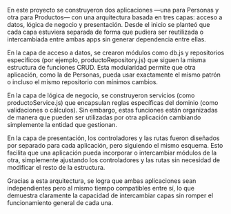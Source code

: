 En este proyecto se construyeron dos aplicaciones —una para Personas y otra para Productos— con una arquitectura basada en tres capas: acceso a datos, lógica de negocio y presentación. Desde el inicio se planteó que cada capa estuviera separada de forma que pudiera ser reutilizada o intercambiada entre ambas apps sin generar dependencia entre ellas.

En la capa de acceso a datos, se crearon módulos como db.js y repositorios específicos (por ejemplo, productoRepository.js) que siguen la misma estructura de funciones CRUD. Esta modularidad permite que otra aplicación, como la de Personas, pueda usar exactamente el mismo patrón o incluso el mismo repositorio con mínimos cambios.

En la capa de lógica de negocio, se construyeron servicios (como productoService.js) que encapsulan reglas específicas del dominio (como validaciones o cálculos). Sin embargo, estas funciones están organizadas de manera que pueden ser utilizadas por otra aplicación cambiando simplemente la entidad que gestionan.

En la capa de presentación, los controladores y las rutas fueron diseñados por separado para cada aplicación, pero siguiendo el mismo esquema. Esto facilita que una aplicación pueda incorporar o intercambiar módulos de la otra, simplemente ajustando los controladores y las rutas sin necesidad de modificar el resto de la estructura.

Gracias a esta arquitectura, se logra que ambas aplicaciones sean independientes pero al mismo tiempo compatibles entre sí, lo que demuestra claramente la capacidad de intercambiar capas sin romper el funcionamiento general de cada una.